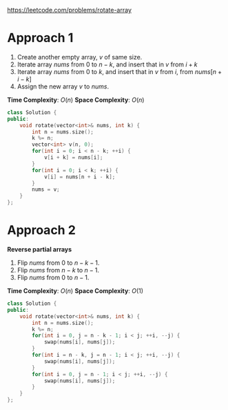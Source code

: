 https://leetcode.com/problems/rotate-array

# Approach 1

1. Create another empty array, $v$ of same size.
2. Iterate array $nums$ from $0$ to $n-k$, and insert that in $v$ from $i+k$
3. Iterate array $nums$ from $0$ to $k$, and insert that in $v$ from $i$, from $nums[n+i-k]$
4. Assign the new array $v$ to $nums$.

**Time Complexity**: $O(n)$
**Space Complexity**: $O(n)$

```cpp
class Solution {
public:
    void rotate(vector<int>& nums, int k) {
        int n = nums.size();
        k %= n;
        vector<int> v(n, 0);
        for(int i = 0; i < n - k; ++i) {
            v[i + k] = nums[i];
        }
        for(int i = 0; i < k; ++i) {
            v[i] = nums[n + i - k];
        }
        nums = v;
    }
};
```
# Approach 2

**Reverse partial arrays**

1. Flip $nums$ from $0$ to $n-k-1$.
2. Flip $nums$ from $n-k$ to $n-1$.
3. Flip $nums$ from $0$ to $n-1$.

**Time Complexity**: $O(n)$
**Space Complexity**: $O(1)$

```cpp
class Solution {
public:
    void rotate(vector<int>& nums, int k) {
        int n = nums.size();
        k %= n;
        for(int i = 0, j = n - k - 1; i < j; ++i, --j) {
            swap(nums[i], nums[j]);
        }
        for(int i = n - k, j = n - 1; i < j; ++i, --j) {
            swap(nums[i], nums[j]);
        }
        for(int i = 0, j = n - 1; i < j; ++i, --j) {
            swap(nums[i], nums[j]);
        }
    }
};
```